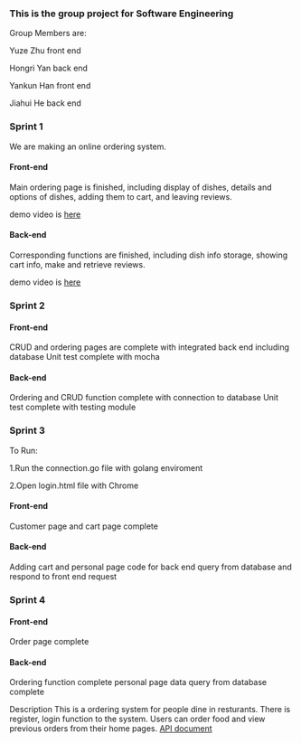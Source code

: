 ### This is the group project for Software Engineering

Group Members are:

Yuze Zhu front end

Hongri Yan back end

Yankun Han front end

Jiahui He back end



### Sprint 1

We are making an online ordering system.

#### Front-end

Main ordering page is finished, including display of dishes, details and options of dishes, adding them to cart, and leaving reviews.

demo video is [here](https://github.com/Zhuyuze/SE_Project/blob/main/frond-end/front_end_sprint_1.mp4)

#### Back-end

Corresponding functions are finished, including dish info storage, showing cart info, make and retrieve reviews.

demo video is [here](https://github.com/Zhuyuze/SE_Project/blob/main/back-end/sprint1_backend.mp4)







### Sprint 2

#### Front-end

CRUD and ordering pages are complete with integrated back end including database 
Unit test complete with mocha

#### Back-end

Ordering and CRUD function complete with connection to database
Unit test complete with testing module



### Sprint 3

To Run:


1.Run the connection.go file with golang enviroment


2.Open login.html file with Chrome


#### Front-end

Customer page and cart page complete

#### Back-end

Adding cart and personal page code for back end
query from database and respond to front end request

### Sprint 4

#### Front-end

Order page complete

#### Back-end

Ordering function complete
personal page data query from database complete

Description
This is a ordering system for people dine in resturants. There is register, login function to the system. Users can order food and view previous orders from their home pages.
[API document](https://github.com/Zhuyuze/SE_Project/blob/main/API.md)

